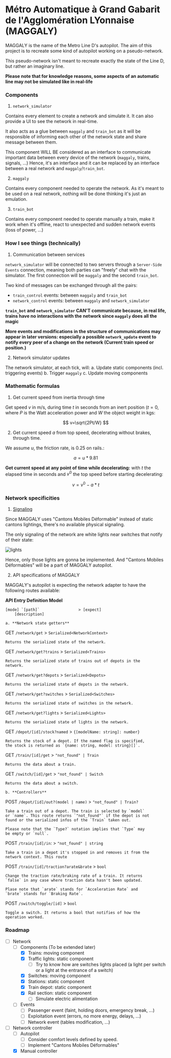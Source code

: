 # Métro Automatique à Grand Gabarit de l'Agglomération LYonnaise (MAGGALY)

MAGGALY is the name of the Metro Line D's autopilot. The aim of 
this project is to recreate some kind of autopilot working on a pseudo-network.

This pseudo-network isn't meant to recreate exactly the state of the Line D, but rather an imaginary line.

**Please note that for knowledge reasons, some aspects of an automatic line may not be simulated like in real-life**

### Components

1. `network_simulator`

Contains every element to create a network and simulate it. It can also provide a UI to see the network in real-time.

It also acts as a glue between `maggaly` and `train_bot` as it will be responsible of informing each other of the network state and share message between them.

This component WILL BE considered as an interface to communicate important data between every device of the network (`maggaly`, trains, signals, ...) Hence, it's an interface and it can be replaced by an interface between a real network and `maggaly`/`train_bot`.

2. `maggaly`

Contains every component needed to operate the network. As it's meant to be used on a real network, nothing will be done thinking it's just an emulation.

3. `train_bot`

Contains every component needed to operate manually a train, make it work when it's offline, react to unexpected and sudden network events (loss of power, ...)

### How I see things (technically)

1. Communication between services

`network_simulator` will be connected to two servers through a `Server-Side Events` connection, meaning both parties can "freely" chat with the simulator. The first connection will be `maggaly` and the second `train_bot`.

Two kind of messages can be exchanged through all the pairs:
- `train_control` events: between `maggaly` and `train_bot`
- `network_control` events: between `maggaly` and `network_simulator`

**`train_bot` and `network_simulator` CAN'T communicate because, in real life, trains have no interactions with the network since `maggaly` does all the magic**

**More events and modifications in the structure of communications may appear in later versions: especially a possible `network_update` event to notify every peer of a change on the network (Current train speed or position.)**

2. Network simulator updates

The network simulator, at each tick, will:
a. Update static components (incl. triggering events)
b. Trigger `maggaly`
c. Update moving components

### Mathematic formulas

1. Get current speed from inertia through time

Get speed $v$ in m/s, during time $t$ in seconds from an inert position ($t = 0$, where $P$ is the Watt acceleration power and $W$ the object weight in kgs:

$$ v=\sqrt{2Pt/W} $$

2. Get current speed $a$ from top speed, decelerating without brakes, through time. 

We assume $u$, the friction rate, is $0.25$ on rails.:

$$a = u * 9.81$$

**Get current speed at any point of time while decelerating:** with $t$ the elapsed time in seconds and $v^0$ the top speed before starting decelerating:

$$v = v^0 - a * t$$

### Network specificities

1. [Signaling](http://www.ferro-lyon.net/Metro-sur-pneus/ligne-D/signalisation-et-equipements-ligne-d)

Since MAGGALY uses "Cantons Mobiles Déformable" instead of static cantons lightings, there's no available physical signaling.

The only signaling of the network are white lights near switches that notify of their state:

![lights](http://www.ferro-lyon.net/xmedia/Images/Metro/ligneD/Signa-D/oeilleton.png)

Hence, only those lights are gonna be implemented. And "Cantons Mobiles Déformables" will be a part of MAGGALY autopilot.

2. API specifications of MAGGALY

MAGGALY's autopilot is expecting the network adapter to have the following routes available:

**API Entry Definition Model**

```
[mode] `[path]` 				> [expect]
	[description]

```

	a. **Network state getters**

GET `/network/get` 				> `Serialized<NetworkContext>`
	
	Returns the serialized state of the network.

GET `/network/get?trains` 		> `Serialized<Trains>`
	
	Returns the serialized state of trains out of depots in the 
	network.

GET `/network/get?depots`		> `Serialized<Depots>`
	
	Returns the serialized state of depots in the network.

GET `/network/get?switches`		> `Serialized<Switches>`
	
	Returns the serialized state of switches in the network.

GET `/network/get?lights`		> `Serialized<Lights>`
	
	Returns the serialized state of lights in the network.

GET `/depot/[id]/stock?named` 	> `{[modelName: string]: number}`
	
	Returns the stock of a depot. If the named flag is specified, 
	the stock is returned as `{name: string, model: string}[]`.

GET `/train/[id]/get`			> `"not_found" | Train`
	
	Returns the data about a train.

GET `/switch/[id]/get`		> `"not_found" | Switch`
	
	Returns the data about a switch.

	b. **Controllers**

POST `/depot/[id]/out?(model | name)`	> `"not_found" | Train?`
	
	Take a train out of a depot. The train is selected by `model`
	or `name`. This route returns `"not_found"` if the depot is not
	found or the serialized infos of the `Train` taken out.

	Please note that the `Type?` notation implies that `Type` may
	be empty or `null`.

POST `/train/[id]/in`:					> `"not_found" | string`
	
	Take a train in a depot it's stopped in and removes it from the
	network context. This route

POST `/train/[id]/traction?arate&brate`	> `bool`
	
	Change the traction rate/braking rate of a train. It returns
	`false` in any case where traction data hasn't been updated.
	
	Plase note that `arate` stands for `Acceleration Rate` and 
	`brate` stands for `Braking Rate`.

POST `/switch/toggle/[id]`				> `bool`
	
	Toggle a switch. It returns a bool that notifies of how the 
	operation worked.

### Roadmap
- [ ] Network
	- [ ] Components (To be extended later)	
		- [X] Trains: moving component
		- [X] Traffic lights: static component
			- [ ] Try to know how are switches lights placed (a light per switch or a light at the entrance of a switch)
		- [X] Switches: moving component
		- [X] Stations: static component
		- [X] Train depot: static component
		- [X] Rail section: static component
			- [ ] Simulate electric alimentation
	- [ ] Events
		- [ ] Passenger event (faint, holding doors, emergency break, ...)
		- [ ] Exploitation event (errors, no more energy, delays, ...)
		- [ ] Network event (tables modification, ...)
- [ ] Network controller
	- [ ] Autopilot
		- [ ] Consider comfort levels defined by speed.
		- [ ] Implement "Cantons Mobiles Déformables"
	- [X] Manual controller